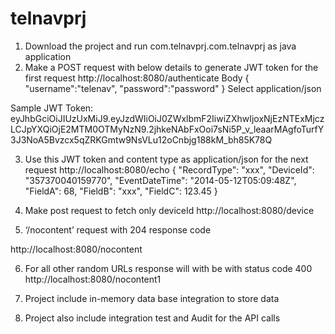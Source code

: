 # telnavprj

1. Download the project and run com.telnavprj.com.telnavprj as java application
2. Make a POST request with below details to generate JWT token for the first request
http://localhost:8080/authenticate
Body
{
	"username":"telenav",
	"password":"password"
}
Select application/json

Sample JWT Token:
eyJhbGciOiJIUzUxMiJ9.eyJzdWIiOiJ0ZWxlbmF2IiwiZXhwIjoxNjEzNTExMjczLCJpYXQiOjE2MTM0OTMyNzN9.2jhkeNAbFxOoi7sNi5P_v_leaarMAgfoTurfY3J3NoA5Bvzcx5qZRKGmtw9NsVLu12oCnbjg188kM_bh85K78Q

3.	Use this JWT token and content type as application/json for the next request
http://localhost:8080/echo
{
"RecordType": "xxx",
"DeviceId": "357370040159770",
"EventDateTime": "2014-05-12T05:09:48Z",
"FieldA": 68,
"FieldB": "xxx",
"FieldC": 123.45
}

4.	Make post request to fetch only deviceId
http://localhost:8080/device
 
5.	‘/nocontent’ request with 204 response code

http://localhost:8080/nocontent

6.	For all other random URLs response will with be with status code 400
http://localhost:8080/nocontent1

7. Project include in-memory data base integration to store data
8. Project also include integration test and  Audit for the API calls

